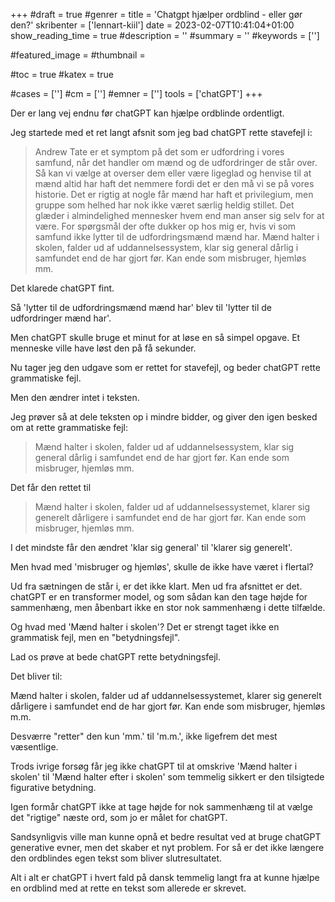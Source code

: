+++
#draft = true
#genrer =
title = 'Chatgpt hjælper ordblind - eller gør den?'
skribenter = ['lennart-kiil']
date = 2023-02-07T10:41:04+01:00
show_reading_time = true
#description = ''
#summary = ''
#keywords = ['']

#featured_image =
#thumbnail =

#toc = true
#katex = true

#cases = ['']
#cm = ['']
#emner = ['']
tools = ['chatGPT']
+++

Der er lang vej endnu før chatGPT kan hjælpe ordblinde ordentligt.

Jeg startede med et ret langt afsnit som jeg bad chatGPT rette stavefejl i:

> Andrew Tate er et symptom på det som er udfordring i vores samfund, når det handler om mænd og de udfordringer de står over. Så kan vi vælge at overser dem eller være ligeglad og henvise til at mænd altid har haft det nemmere fordi det er den må vi se på vores historie. Det er rigtig at nogle får mænd har haft et privilegium, men gruppe som helhed har nok ikke været særlig heldig stillet. Det glæder i almindelighed mennesker hvem end man anser sig selv for at være. For spørgsmål der ofte dukker op hos mig er, hvis vi som samfund ikke lytter til de udfordringsmænd mænd har. Mænd halter i skolen, falder ud af uddannelsessystem, klar sig general dårlig i samfundet end de har gjort før. Kan ende som misbruger, hjemløs mm.

Det klarede chatGPT fint.

Så 'lytter til de udfordringsmænd mænd har' blev til 'lytter til de udfordringer mænd har'.

Men chatGPT skulle bruge et minut for at løse en så simpel opgave. Et menneske ville have løst den på få sekunder.

Nu tager jeg den udgave som er rettet for stavefejl, og beder chatGPT rette grammatiske fejl.

Men den ændrer intet i teksten.

Jeg prøver så at dele teksten op i mindre bidder, og giver den igen besked om at rette grammatiske fejl:

> Mænd halter i skolen, falder ud af uddannelsessystem, klar sig general dårlig i samfundet end de har gjort før. Kan ende som misbruger, hjemløs mm.

Det får den rettet til
 
> Mænd halter i skolen, falder ud af uddannelsessystemet, klarer sig generelt dårligere i samfundet end de har gjort før. Kan ende som misbruger, hjemløs mm.

I det mindste får den ændret 'klar sig general' til 'klarer sig generelt'.

Men hvad med 'misbruger og hjemløs', skulle de ikke have været i flertal?

Ud fra sætningen de står i, er det ikke klart. Men ud fra afsnittet er det. chatGPT er en transformer model, og som sådan kan den tage højde for sammenhæng, men åbenbart ikke en stor nok sammenhæng i dette tilfælde.

Og hvad med 'Mænd halter i skolen'? Det er strengt taget ikke en grammatisk fejl, men en "betydningsfejl".

Lad os prøve at bede chatGPT rette betydningsfejl.

Det bliver til:

Mænd halter i skolen, falder ud af uddannelsessystemet, klarer sig generelt dårligere i samfundet end de har gjort før. Kan ende som misbruger, hjemløs m.m.

Desværre "retter" den kun 'mm.' til 'm.m.', ikke ligefrem det mest væsentlige.

Trods ivrige forsøg får jeg ikke chatGPT til at omskrive 'Mænd halter i skolen' til 'Mænd halter efter i skolen' som temmelig sikkert er den tilsigtede figurative betydning.

Igen formår chatGPT ikke at tage højde for nok sammenhæng til at vælge det "rigtige" næste ord, som jo er målet for chatGPT.

Sandsynligvis ville man kunne opnå et bedre resultat ved at bruge chatGPT generative evner, men det skaber et nyt problem. For så er det ikke længere den ordblindes egen tekst som bliver slutresultatet.

Alt i alt er chatGPT i hvert fald på dansk temmelig langt fra at kunne hjælpe en ordblind med at rette en tekst som allerede er skrevet.
